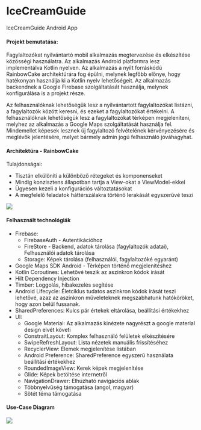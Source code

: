 # IceCreamGuide
IceCreamGuide Android App

#### Projekt bemutatása:

Fagylaltozókat nyilvántartó mobil alkalmazás megtervezése és elkészítése közösségi használatra. Az alkalmazás Android platformra lesz implementálva Kotlin nyelven. Az alkalmazás a nyílt forráskódú RainbowCake architektúrára fog épülni, melynek legfőbb előnye, hogy hatékonyan használja ki a Kotlin nyelv lehetőségeit. Az alkalmazás backendnek a Google Firebase szolgáltatását használja, melynek konfigurálása is a projekt része.

Az felhasználóknak lehetőségük lesz a nyilvántartott fagylaltozókat listázni, a fagylaltozók között keresni, és ezeket a fagylaltozókat értékelni. A felhasználóknak lehetőségük lesz a fagylaltozókat térképen megjeleníteni, melyhez az alkalmazás a Google Maps szolgáltatását használja fel. Mindemellet képesek lesznek új fagylaltozó felvételének kérvényezésére és meglévők jelentésére, melyet bármely admin jogú felhasználó jóváhagyhat.



#### Architektúra - RainbowCake

Tulajdonságai:

- Tisztán elkülöníti a különböző rétegeket és komponenseket
- Mindig konzisztens állapotban tartja a View-okat a ViewModel-ekkel
- Ügyesen kezeli a konfigurációs változtatásokat
- A megfelelő feladatok háttérszálakra történő lerakását egyszerűvé teszi

![](https://d33wubrfki0l68.cloudfront.net/5c87ced651e328f33727b33bbe9a871e482350a2/63186/images/arch_overview.png)

#### Felhasznált technológiák

- Firebase:
  - FirebaseAuth - Autentikációhoz
  - FireStore - Backend, adatok tárolása (fagylaltozók adatai), Felhasználói adatok tárolása
  - Storage: Képek tárolása (felhasználói, fagylaltozóké egyaránt)
- Google Maps SDK Android - Térképen történő megjelenítéshez
- Kotlin Coroutines: Lehetővé teszik az aszinkron kódok írását
- Hilt Dependency Injection
- Timber: Loggolás, hibakezelés segítése
- Android Lifecycle: Életciklus tudatos aszinkron kódok írását teszi lehetővé, azaz az aszinkron műveleteknek megszabhatunk hatóköröket, hogy azon belül fussanak.
- SharedPreferences: Kulcs pár értekek eltárolása, beállítási értékekhez
- UI:
  - Google Material: Az alkalmazás kinézete nagyrészt a google material design elvét követi
  - ConstraitLayout: Komplex felhasználó felületek elkészítésére
  - SwipeRefreshLayout: Lista nézetek manuális frissítéséhez
  - RecyclerView: Elemek megjelenítése listában
  - Android Preference: SharedPreference egyszerű használata beállítási értékekhez
  - RoundedImageView: Kerek képek megjelenítése
  - Glide: Képek betöltése internetről
  - NavigationDrawer: Elhúzható navigációs ablak
  - Többnyelvűség támogatása (angol, magyar)
  - Sötét téma támogatása

#### Use-Case Diagram

![](https://i.ibb.co/0hbd5HN/k-p.png)

